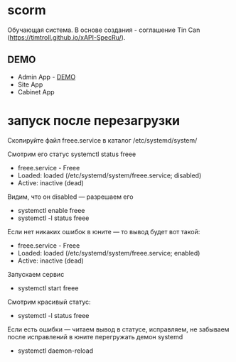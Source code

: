 # scorm
Обучающая система. В основе создания - соглашение Tin Can (https://timtroll.github.io/xAPI-SpecRu/).

## DEMO 
* Admin App - [DEMO](https://freee.su)
* Site App
* Cabinet App

# запуск после перезагрузки
Скопируйте файл freee.service в каталог /etc/systemd/system/ 

Смотрим его статус systemctl status freee

* freee.service - Freee
*    Loaded: loaded (/etc/systemd/system/freee.service; disabled)
*    Active: inactive (dead)

Видим, что он disabled — разрешаем его
* systemctl enable freee
* systemctl -l status freee

Если нет никаких ошибок в юните — то вывод будет вот такой:

* freee.service - Freee
*    Loaded: loaded (/etc/systemd/system/freee.service; enabled)
*    Active: inactive (dead)


Запускаем сервис
* systemctl start freee

Смотрим красивый статус:
* systemctl -l status freee

Если есть ошибки — читаем вывод в статусе, исправляем, не забываем после исправлений в юните перегружать демон systemd

* systemctl daemon-reload
